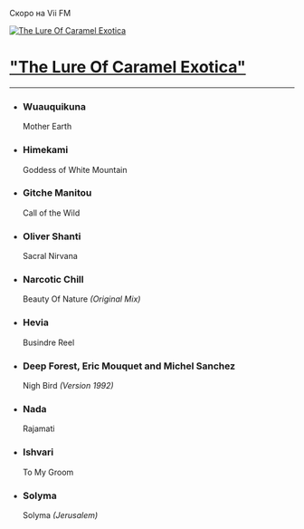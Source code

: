 Скоро на Vii FM

[![The Lure Of Caramel Exotica](https://viifm.art/data/image/collections/the_lure_352356ut576u73.jpg)][1]


# ["The Lure Of Caramel Exotica"][1]

---

- ### Wuauquikuna
  Mother Earth

- ### Himekami
  Goddess of White Mountain

- ### Gitche Manitou
  Call of the Wild

- ### Oliver Shanti
  Sacral Nirvana

- ### Narcotic Chill
  Beauty Of Nature _(Original Mix)_

- ### Hevia
  Busindre Reel

- ### Deep Forest, Eric Mouquet and Michel Sanchez
  Nigh Bird _(Version 1992)_

- ### Nada
  Rajamati

- ### Ishvari
  To My Groom

- ### Solyma
  Solyma _(Jerusalem)_




[1]: https://t.me/viifm_lux
